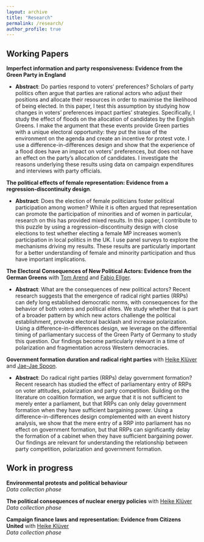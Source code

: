 ```yaml
---
layout: archive
title: "Research"
permalink: /research/
author_profile: true
---
```


## **Working Papers**


**Imperfect information and party responsiveness: Evidence from the Green Party in England**
  * **Abstract**: Do parties respond to voters’ preferences? Scholars of party politics often argue that parties are rational actors who adjust their positions and allocate their resources in order to maximise the likelihood of being elected.  In this paper, I test this assumption by studying how changes in voters’ preferences impact parties’ strategies.  Specifically, I study the effect of floods on the allocation of candidates by the English Greens.  I make the argument that these events provide Green parties with a unique electoral opportunity:  they put the issue of the environment on the agenda and create an incentive for protest vote.  I use a difference-in-differences design and show that the experience of a flood does  have  an  impact  on  voters’  preferences,  but  does  not  have  an  effect  on the party’s allocation of candidates. I investigate the reasons underlying these results using data on campaign expenditures and interviews with party officials.  
  
  
**The political effects of female representation: Evidence from a regression-discontinuity design**.
  * **Abstract**: Does the election of female politicians foster political participation among women? While it is often argued that representation can promote the participation of minorities and of women in particular, research on this has provided mixed results. In this paper, I contribute to this puzzle by using a regression-discontinuity design with close elections to test whether electing a female MP increases women’s participation in local politics in the UK. I use panel surveys to explore the mechanisms driving my results. These results are particularly important for a better understanding of female and minority participation and thus have important implications.  
  
  
**The Electoral Consequences of New Political Actors: Evidence from the German Greens** with [Tom Arend](https://www.hertie-school.org/en/research/faculty-and-researchers/profile/person/arend) and [Fabio Ellger](https://www.fabioellger.com/).
  * **Abstract**: What are the consequences of new political actors? Recent research suggests that the emergence of radical right parties (RRPs) can defy long established democratic norms, with consequences for the behavior of both voters and political elites. We study whether that is part of a broader pattern by which new actors challenge the political establishment, provoke electoral backlash and increase polarization. Using a difference-in-differences design, we leverage on the differential timing of parliamentary success of the Green Party of Germany to study this question. Our findings become particularly relevant in a time of polarization and fragmentation across Western democracies.  
  
  
**Government formation duration and radical right parties** with [Heike Klüver](http://www.heike-kluever.com/) and [Jae-Jae Spoon](http://www.jaejaespoon.com/).
  * **Abstract**: Do radical right parties (RRPs) delay government formation? Recent research has studied the effect of parliamentary entry of RRPs on voter attitudes, polarization and party competition. Building on the literature on coalition formation, we argue that it is not sufficient to merely enter a parliament, but that RRPs can only delay government formation when they have sufficient bargaining power. Using a difference-in-differences design complemented with an event history analysis, we show that the mere entry of a RRP into parliament has no effect on government formation, but that RRPs can significantly delay the formation of a cabinet when they have sufficient bargaining power. Our findings are relevant for understanding the relationship between party competition, polarization and government formation.  
  
  
## **Work in progress**
  
  
**Environmental protests and political behaviour**   
*Data collection phase*  
  
  
**The political consequences of nuclear energy policies** with [Heike Klüver](http://www.heike-kluever.com/)  
*Data collection phase*  
  
  
**Campaign finance laws and representation: Evidence from Citizens United** with [Heike Klüver](http://www.heike-kluever.com/)  
*Data collection phase*  
  



